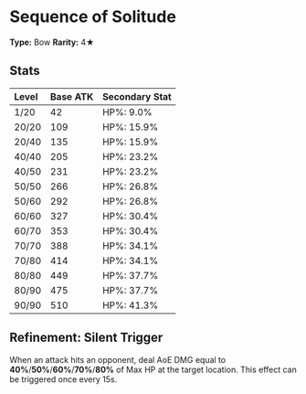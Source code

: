 # Sequence of Solitude

**Type:** Bow
**Rarity:** 4★

## Stats

| Level | Base ATK | Secondary Stat |
| :--- | :--- | :--- |
| 1/20 | 42 | HP%: 9.0% |
| 20/20 | 109 | HP%: 15.9% |
| 20/40 | 135 | HP%: 15.9% |
| 40/40 | 205 | HP%: 23.2% |
| 40/50 | 231 | HP%: 23.2% |
| 50/50 | 266 | HP%: 26.8% |
| 50/60 | 292 | HP%: 26.8% |
| 60/60 | 327 | HP%: 30.4% |
| 60/70 | 353 | HP%: 30.4% |
| 70/70 | 388 | HP%: 34.1% |
| 70/80 | 414 | HP%: 34.1% |
| 80/80 | 449 | HP%: 37.7% |
| 80/90 | 475 | HP%: 37.7% |
| 90/90 | 510 | HP%: 41.3% |

## Refinement: Silent Trigger

When an attack hits an opponent, deal AoE DMG equal to **40%**/**50%**/**60%**/**70%**/**80%** of Max HP at the target location. This effect can be triggered once every 15s.

